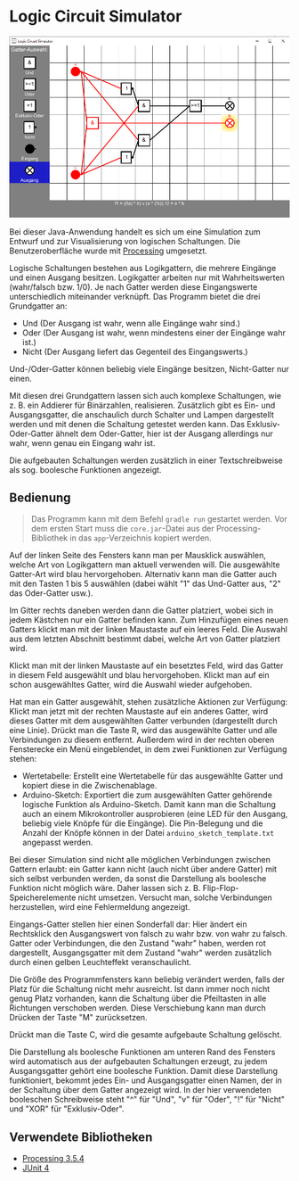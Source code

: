 # Logic Circuit Simulator

![Screenshot](Screenshot.png)

Bei dieser Java-Anwendung handelt es sich um eine Simulation zum Entwurf und zur Visualisierung von logischen Schaltungen. Die Benutzeroberfläche wurde mit [Processing](https://processing.org/) umgesetzt.

Logische Schaltungen bestehen aus Logikgattern, die mehrere Eingänge und einen Ausgang besitzen. Logikgatter arbeiten nur mit Wahrheitswerten (wahr/falsch bzw. 1/0).
Je nach Gatter werden diese Eingangswerte unterschiedlich miteinander verknüpft.
Das Programm bietet die drei Grundgatter an:

* Und (Der Ausgang ist wahr, wenn alle Eingänge wahr sind.)
* Oder (Der Ausgang ist wahr, wenn mindestens einer der Eingänge wahr ist.)
* Nicht (Der Ausgang liefert das Gegenteil des Eingangswerts.)

Und-/Oder-Gatter können beliebig viele Eingänge besitzen, Nicht-Gatter nur einen.

Mit diesen drei Grundgattern lassen sich auch komplexe Schaltungen, wie z. B. ein Addierer für Binärzahlen, realisieren.
Zusätzlich gibt es Ein- und Ausgangsgatter, die anschaulich durch Schalter und Lampen dargestellt werden und mit denen die Schaltung getestet werden kann.
Das Exklusiv-Oder-Gatter ähnelt dem Oder-Gatter, hier ist der Ausgang allerdings nur wahr, wenn genau ein Eingang wahr ist.

Die aufgebauten Schaltungen werden zusätzlich in einer Textschreibweise als sog. boolesche Funktionen angezeigt.

## Bedienung

> Das Programm kann mit dem Befehl `gradle run` gestartet werden. Vor dem ersten Start muss die `core.jar`-Datei aus der Processing-Bibliothek in das `app`-Verzeichnis kopiert werden.

Auf der linken Seite des Fensters kann man per Mausklick auswählen, welche Art von Logikgattern man aktuell verwenden will. Die ausgewählte Gatter-Art wird blau hervorgehoben. Alternativ kann man die Gatter auch mit den Tasten 1 bis 5 auswählen (dabei wählt "1" das Und-Gatter aus, "2" das Oder-Gatter usw.).

Im Gitter rechts daneben werden dann die Gatter platziert, wobei sich in jedem Kästchen nur ein Gatter befinden kann. Zum Hinzufügen eines neuen Gatters klickt man mit der linken Maustaste auf ein leeres Feld. Die Auswahl aus dem letzten Abschnitt bestimmt dabei, welche Art von Gatter platziert wird.

Klickt man mit der linken Maustaste auf ein besetztes Feld, wird das Gatter in diesem Feld ausgewählt und blau hervorgehoben. Klickt man auf ein schon ausgewähltes Gatter, wird die Auswahl wieder aufgehoben.

Hat man ein Gatter ausgewählt, stehen zusätzliche Aktionen zur Verfügung: Klickt man jetzt mit der rechten Maustaste auf ein anderes Gatter, wird dieses Gatter mit dem ausgewählten Gatter verbunden (dargestellt durch eine Linie). Drückt man die Taste R, wird das ausgewählte Gatter und alle Verbindungen zu diesem entfernt. Außerdem wird in der rechten oberen Fensterecke ein Menü eingeblendet, in dem zwei Funktionen zur Verfügung stehen:

* Wertetabelle: Erstellt eine Wertetabelle für das ausgewählte Gatter und kopiert diese in die Zwischenablage.
* Arduino-Sketch: Exportiert die zum ausgewählten Gatter gehörende logische Funktion als Arduino-Sketch. Damit kann man die Schaltung auch an einem Mikrokontroller ausprobieren (eine LED für den Ausgang, beliebig viele Knöpfe für die Eingänge). Die Pin-Belegung und die Anzahl der Knöpfe können in der Datei `arduino_sketch_template.txt` angepasst werden.

Bei dieser Simulation sind nicht alle möglichen Verbindungen zwischen Gattern erlaubt: ein Gatter kann nicht (auch nicht über andere Gatter) mit sich selbst verbunden werden, da sonst die Darstellung als boolesche Funktion nicht möglich wäre.
Daher lassen sich z. B. Flip-Flop-Speicherelemente nicht umsetzen. Versucht man, solche Verbindungen herzustellen, wird eine Fehlermeldung angezeigt.

Eingangs-Gatter stellen hier einen Sonderfall dar: Hier ändert ein Rechtsklick den Ausgangswert von falsch zu wahr bzw. von wahr zu falsch. Gatter oder Verbindungen, die den Zustand "wahr" haben, werden rot dargestellt, Ausgangsgatter mit dem Zustand "wahr" werden zusätzlich durch einen gelben Leuchteffekt veranschaulicht.

Die Größe des Programmfensters kann beliebig verändert werden, falls der Platz für die Schaltung nicht mehr ausreicht. Ist dann immer noch nicht genug Platz vorhanden, kann die Schaltung über die Pfeiltasten in alle Richtungen verschoben werden. Diese Verschiebung kann man durch Drücken der Taste "M" zurücksetzen.

Drückt man die Taste C, wird die gesamte aufgebaute Schaltung gelöscht.

Die Darstellung als boolesche Funktionen am unteren Rand des Fensters wird automatisch aus der aufgebauten Schaltungen erzeugt, zu jedem Ausgangsgatter gehört eine boolesche Funktion.
Damit diese Darstellung funktioniert, bekommt jedes Ein- und Ausgangsgatter einen Namen, der in der Schaltung über dem Gatter angezeigt wird.
In der hier verwendeten booleschen Schreibweise steht "^" für "Und", "v" für "Oder", "!" für "Nicht" und "XOR" für "Exklusiv-Oder".

## Verwendete Bibliotheken

* [Processing 3.5.4](https://processing.org/)
* [JUnit 4](https://junit.org/junit4/)
